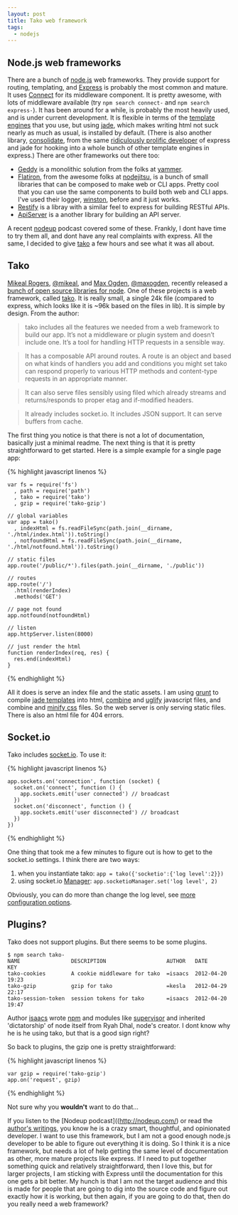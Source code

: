 ```yaml
---
layout: post
title: Tako web framework
tags: 
  - nodejs
---
```


## Node.js web frameworks

There are a bunch of [node.js](http://nodejs.org/) web frameworks. They provide support for routing, templating, and  [Express](http://expressjs.com/) is probably the most common and mature. It uses [Connect](http://www.senchalabs.org/connect/) for its middleware component. It is pretty awesome, with lots of middleware available (try `npm search connect-` and `npm search express-`). It has been around for a while, is probably the most heavily used, and is under current development. It is flexible in terms of the [template engines](http://expressjs.com/guide.html#template-engines) that you use, but using [jade](), which makes writing html not suck nearly as much as usual, is installed by default. (There is also another library, [consolidate](https://github.com/visionmedia/consolidate.js), from the same [ridiculously prolific developer](http://tjholowaychuk.com/) of express and jade for hooking into a whole bunch of other template engines in express.) There are other frameworks out there too:

  * [Geddy](http://geddyjs.org/) is a monolithic solution from the folks at [yammer](http://yammer.com/).
  * [Flatiron](http://flatironjs.org/), from the awesome folks at [nodejitsu](http://nodejitsu.com/), is a bunch of small libraries that can be composed to make web or CLI apps. Pretty cool that you can use the same components to build both web and CLI apps. I've used their logger, [winston](http://flatironjs.org/#logging), before and it just works.
  * [Restify](http://mcavage.github.com/node-restify/) is a libray with a similar feel to express for building RESTful APIs.
  * [ApiServer](http://kilianc.github.com/node-apiserver/) is a	another library for building an API server.

A recent [nodeup](http://nodeup.com/fourteen) podcast covered some of these. Frankly, I dont have time to try them all, and dont have any real complaints with express. All the same, I decided to give [tako](https://github.com/mikeal/tako) a few hours and see what it was all about.


## Tako

[Mikeal Rogers](http://www.mikealrogers.com/), [@mikeal](https://twitter.com/#!/mikeal), and [Max Ogden](http://www.maxogden.com/), [@maxogden](https://twitter.com/#!/maxogden), recently released a [bunch of open source libraries for node](http://www.mikealrogers.com/posts/open-source.html). One of these projects is a web framework, called [tako](https://github.com/mikeal/tako). It is really small, a single 24k file (compared to express, which looks like it is ~96k based on the files in lib). It is simple by design. From the author:

> tako includes all the features we needed from a web framework to build our app. It’s not a middleware or plugin system and doesn’t include one. It’s a tool for handling HTTP requests in a sensible way.

> It has a composable API around routes. A route is an object and based on what kinds of handlers you add and conditions you might set tako can respond properly to various HTTP methods and content-type requests in an appropriate manner.

> It can also serve files sensibly using filed which already streams and returns/responds to proper etag and if-modified headers.

> It already includes socket.io. It includes JSON support. It can serve buffers from cache.

The first thing you notice is that there is not a lot of documentation, basically just a minimal readme. The next thing is that it is pretty straightforward to get started. Here is a simple example for a single page app:

{% highlight javascript linenos %}

    var fs = require('fs')
      , path = require('path')
      , tako = require('tako')
      , gzip = require('tako-gzip')

    // global variables
    var app = tako()
      , indexHtml = fs.readFileSync(path.join(__dirname, './html/index.html')).toString()
      , notfoundHtml = fs.readFileSync(path.join(__dirname, './html/notfound.html')).toString()

    // static files
    app.route('/public/*').files(path.join(__dirname, './public'))

    // routes
    app.route('/')
      .html(renderIndex)
      .methods('GET')

    // page not found
    app.notfound(notfoundHtml)

    // listen
    app.httpServer.listen(8000)

    // just render the html
    function renderIndex(req, res) {
      res.end(indexHtml)
    }

{% endhighlight %}

All it does is serve an index file and the static assets. I am using [grunt](https://github.com/cowboy/grunt/) to compile [jade templates](https://github.com/gruntjs/grunt-contrib/blob/master/docs/jade.md) into html, [combine](https://github.com/cowboy/grunt/blob/master/docs/task_concat.md) and [uglify](https://github.com/cowboy/grunt/blob/master/docs/task_min.md) javascript files, and combine and [minify css](https://github.com/gruntjs/grunt-contrib/blob/master/docs/mincss.md) files. So the web server is only serving static files. There is also an html file for 404 errors.


## Socket.io

Tako includes [socket.io](http://socket.io/). To use it:

{% highlight javascript linenos %}

    app.sockets.on('connection', function (socket) {
      socket.on('connect', function () {
        app.sockets.emit('user connected') // broadcast
      })
      socket.on('disconnect', function () {
        app.sockets.emit('user disconnected') // broadcast
      })
    })

{% endhighlight %}

One thing that took me a few minutes to figure out is how to get to the socket.io settings. I think there are two ways:

1. when you instantiate tako: `app = tako({'socketio':{'log level':2}})`
2. using socket.io [Manager](https://github.com/LearnBoost/socket.io/blob/master/lib/manager.js): `app.socketioManager.set('log level', 2)`

Obviously, you can do more than change the log level, see [more configuration options](https://github.com/LearnBoost/Socket.IO/wiki/Configuring-Socket.IO).


## Plugins?

Tako does not support plugins. But there seems to be some plugins.

    $ npm search tako-
    NAME                DESCRIPTION                   AUTHOR   DATE              KEY
    tako-cookies        A cookie middleware for tako  =isaacs  2012-04-20 19:23
    tako-gzip           gzip for tako                 =kesla   2012-04-29 22:17
    tako-session-token  session tokens for tako       =isaacs  2012-04-20 19:47
    
Author [isaacs](http://blog.izs.me/) wrote [npm](http://npmjs.org/) and modules like [supervisor](https://github.com/isaacs/node-supervisor) and inherited 'dictatorship' of node itself from Ryah Dhal, node's creator. I dont know why he is he using tako, but that is a good sign right?

So back to plugins, the gzip one is pretty straightforward:

{% highlight javascript linenos %}

    var gzip = require('tako-gzip')
    app.on('request', gzip)

{% endhighlight %}
    
Not sure why you **wouldn't** want to do that...

If you listen to the [Nodeup podcast]((http://nodeup.com/) or read the [author's writings]((http://www.mikealrogers.com/),), you know he is a crazy smart, thoughtful, and opinionated developer. I want to use this framework, but I am not a good enough node.js developer to be able to figure out everything it is doing. So I think it is a nice framework, but needs a lot of help getting the same level of documentation as other, more mature projects like express. If I need to put together something quick and relatively straightforward, then I love this, but for larger projects, I am sticking with Express until the documentation for this one gets a bit better. My hunch is that I am not the target audience and this is made for people that are going to dig into the source code and figure out exactly how it is working, but then again, if you are going to do that, then do you really need a web framework?